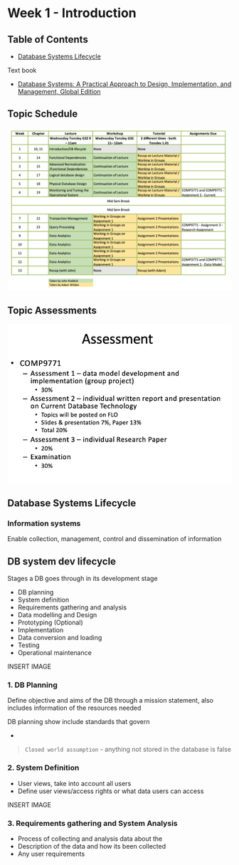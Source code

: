 # Week 1 - Introduction

## Table of Contents

- [Database Systems Lifecycle](#Database%20systems%20lifecycle)

Text book

- [Database Systems: A Practical Approach to Design, Implementation, and Management, Global Edition](https://www.amazon.com.au/Database-Systems-Practical-Implementation-Management/dp/1292061189/ref=asc_df_1292061189/?tag=googleshopdsk-22&linkCode=df0&hvadid=341744103972&hvpos=&hvnetw=g&hvrand=11252282816518416300&hvpone=&hvptwo=&hvqmt=&hvdev=c&hvdvcmdl=&hvlocint=&hvlocphy=9070902&hvtargid=pla-444954369812&psc=1)

## Topic Schedule

![topic-schedule](images/topic-schedule.png)

## Topic Assessments

![topic-assessments](images/topic-assessments.png)

## Database Systems Lifecycle

### Information systems

Enable collection, management, control and dissemination of information

## DB system dev lifecycle

Stages a DB goes through in its development stage

- DB planning
- System definition
- Requirements gathering and analysis
- Data modelling and Design
- Prototyping (Optional)
- Implementation
- Data conversion and loading
- Testing
- Operational maintenance

INSERT IMAGE

### 1. DB Planning

Define objective and aims of the DB through a mission statement, also includes information of the resources needed

DB planning show include standards that govern

-

> `Closed world assumption` - anything not stored in the database is false

### 2. System Definition

- User views, take into account all users
- Define user views/access rights or what data users can access

INSERT IMAGE

### 3. Requirements gathering and System Analysis

- Process of collecting and analysis data about the
- Description of the data and how its been collected
- Any user requirements
